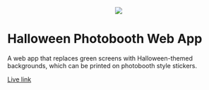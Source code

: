 <p align="center">
    <img src="photobooth.gif"> 
</p>

# Halloween Photobooth Web App

A web app that replaces green screens with Halloween-themed backgrounds, which can be printed on photobooth style stickers.

[Live link](https://halloweenphotobooth.netlify.app/)
